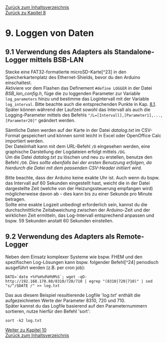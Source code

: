 [Zurück zum Inhaltsverzeichnis](inhaltsverzeichnis.md)  
[Zurück zu Kapitel 8](kap8.md)  
    
# 9. Loggen von Daten # 
## 9.1 Verwendung des Adapters als Standalone-Logger mittels BSB-LAN ##

Stecke eine FAT32-formatierte microSD-Karte[^23] in den
Speicherkartenplatz des Ethernet-Shields, bevor du den Arduino
einschaltest.  
Aktiviere vor dem Flashen das Definement `#define LOGGER` in der Datei
*BSB\_lan\_config.h*, füge die zu loggenden Parameter zur Variable
`log_parameters` hinzu und bestimme das Logintervall mit der Variable
`log_interval`. Bitte beachte auch die entsprechenden Punkte in Kap. [8.1](kap08.md#81-auflistung-und-beschreibung-der-url-befehle).
Später können während der Laufzeit sowohl das Intervall als auch die
Logging-Parameter mittels des Befehls
`"/L=[Intervall],[Parameter1],...,[Parameter20]"` geändert
werden.

Sämtliche Daten werden auf der Karte in der Datei *datalog.txt* im
CSV-Format gespeichert und können somit leicht in Excel oder OpenOffice
Calc importiert werden.  
Der Dateiinhalt kann mit dem URL-Befehl `/D` eingesehen werden, eine
graphische Darstellung der Logdateien erfolgt mittels `/DG`.  
Um die Datei *datalog.txt* zu löschen und neu zu erstellen, benutze den
Befehl `/D0`. *Dies sollte ebenfalls bei der ersten Benutzung erfolgen,
da hierdurch die Datei mit dem passenden CSV-Header initiiert wird.*

Bitte beachte, dass der Arduino keine exakte Uhr ist. Auch wenn du bspw.
das Intervall auf 60 Sekunden eingestellt hast, weicht die in der Datei
dargestellte Zeit (welche von der Heizungssteuerung empfangen wird)
möglicherweise davon ab - dies kann bis zu einer Sekunde pro Minute
betragen.  
Sollte eine exakte Logzeit unbedingt erforderlich sein, kannst du die
durchschnittliche Zeitabweichung zwischen der Arduino-Zeit und der
wirklichen Zeit ermitteln, das Log-Intervall entsprechend anpassen und
bspw. 59 Sekunden anstatt 60 Sekunden einstellen.
    
## 9.2 Verwendung des Adapters als Remote-Logger ##

Neben dem Einsatz komplexer Systeme wie bspw. FHEM und den spezifischen
Log-Lösungen kann bspw. folgender Befehl[^24] periodisch ausgeführt
werden (z.B. per cron job):
    
```
DATE=`date +%Y%m%d%H%M%S`; wget -qO- http://192.168.178.88/8310/720/710 | egrep "(8310|720|710)" | sed "s/^/$DATE /" >> log.txt  
```
    
Das aus diesem Beispiel resultierende Logfile \'*log.txt*\' enthält die
aufgezeichneten Werte der Parameter 8310, 720 und 710.\
Später kannst du das Logfile basierend auf den Parameternummern
sortieren, nutze hierfür den Befehl \'sort\':

`sort -k2 log.txt`  
    
     
     
[Weiter zu Kapitel 10](kap10.md)      
[Zurück zum Inhaltsverzeichnis](inhaltsverzeichnis.md)  


